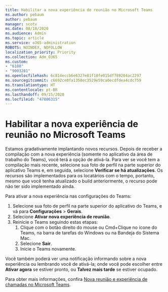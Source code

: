 ```yaml
---
title: Habilitar a nova experiência de reunião no Microsoft Teams
ms.author: pebaum
author: pebaum
manager: scotv
ms.date: 08/18/2020
ms.audience: Admin
ms.topic: article
ms.service: o365-administration
ROBOTS: NOINDEX, NOFOLLOW
localization_priority: Priority
ms.collection: Adm_O365
ms.custom:
- "6188"
- "9003281"
ms.openlocfilehash: 6c814eccb6e6327e81f10fe015df789204ac2297
ms.sourcegitcommit: c6692ce0fa1358ec3529e59ca0ecdfdea4cdc759
ms.translationtype: HT
ms.contentlocale: pt-BR
ms.lasthandoff: 09/15/2020
ms.locfileid: "47806315"
---
```

# <a name="enable-the-new-meeting-experience-in-microsoft-teams"></a>Habilitar a nova experiência de reunião no Microsoft Teams

Estamos gradativamente implantando novos recursos. Depois de receber a compilação com a nova experiência (somente no aplicativo da área de trabalho do Teams), você terá a opção de ativá-la. Para ver se você tem a compilação mais recente, selecione sua foto de perfil na parte superior do aplicativo Teams e, em seguida, selecione **Verificar se há atualizações**. Os recursos são implementados para os locatários com o tempo, portanto, mesmo que você tenha atualizado o build anteriormente, o recurso pode não ter sido implementado ainda.  

Para ativar a nova experiência nas configurações do Teams:

1. Selecione sua foto de perfil na parte superior do aplicativo do Teams, e vá para **Configurações** >  **Gerais**. 
2. Selecione **Ativar nova experiência de reunião**.
3. Reinicie o Teams seguindo estas etapas:
    1. Clique com o botão direito do mouse ou Cmd+Clique no ícone do Teams, na barra de tarefas do Windows ou na Bandeja do Sistema Mac.
    2. Selecione **Sair**.
    3. Inicie o Teams novamente.

Você também poderá ver uma notificação informando sobre a nova experiência ou lembrando você de ativá-la; onde você pode escolher entre **Ativar agora** se estiver pronto, ou **Talvez mais tarde** se estiver ocupado.  

Para obter mais informações, confira [Nova reunião e experiência de chamadas no Microsoft Teams](https://techcommunity.microsoft.com/t5/microsoft-teams-blog/new-meeting-and-calling-experience-in-microsoft-teams/ba-p/1537581).